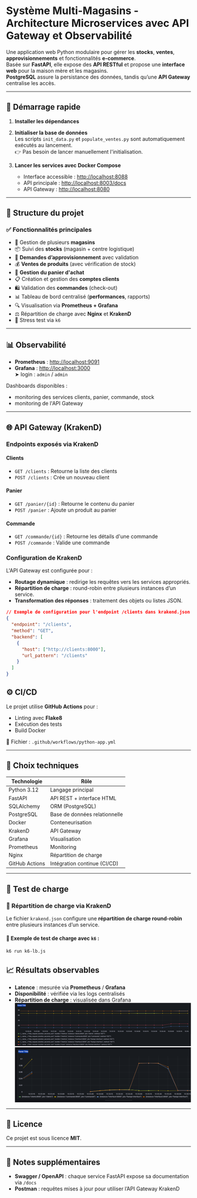 # Système Multi-Magasins - Architecture Microservices avec API Gateway et Observabilité

Une application web Python modulaire pour gérer les **stocks**, **ventes**, **approvisionnements** et fonctionnalités **e-commerce**.  
Basée sur **FastAPI**, elle expose des **API RESTful** et propose une **interface web** pour la maison mère et les magasins.  
**PostgreSQL** assure la persistance des données, tandis qu’une **API Gateway** centralise les accès.

---

## 🚀 Démarrage rapide

1. **Installer les dépendances**
2. **Initialiser la base de données**  
   Les scripts `init_data.py` et `populate_ventes.py` sont automatiquement exécutés au lancement.  
   👉 Pas besoin de lancer manuellement l'initialisation.

3. **Lancer les services avec Docker Compose**  
   - Interface accessible : [http://localhost:8088](http://localhost:8088)  
   - API principale : [http://localhost:8003/docs](http://localhost:8003/docs)  
   - API Gateway : [http://localhost:8080](http://localhost:8080)

---

## 🧱 Structure du projet

### ✅ Fonctionnalités principales

- 🏬 Gestion de plusieurs **magasins**
- 📦 Suivi des **stocks** (magasin + centre logistique)
- 🔁 **Demandes d’approvisionnement** avec validation
- 💰 **Ventes de produits** (avec vérification de stock)
- 🛒 **Gestion du panier d'achat**
- 📋 Création et gestion des **comptes clients**
- 🛍️ Validation des **commandes** (check-out)
- 📊 Tableau de bord centralisé (**performances**, rapports)
- 🔍 Visualisation via **Prometheus + Grafana**
- ⚖️ Répartition de charge avec **Nginx** et **KrakenD**
- 🧪 Stress test via `k6`

---

## 📊 Observabilité

- **Prometheus** : [http://localhost:9091](http://localhost:9091)
- **Grafana** : [http://localhost:3000](http://localhost:3000)  
  ➤ login : `admin` / `admin`

Dashboards disponibles :
- monitoring des services clients, panier, commande, stock
- monitoring de l'API Gateway

---

## 🌐 API Gateway (KrakenD)

### Endpoints exposés via KrakenD

#### Clients
- `GET /clients` : Retourne la liste des clients
- `POST /clients` : Crée un nouveau client

#### Panier
- `GET /panier/{id}` : Retourne le contenu du panier
- `POST /panier` : Ajoute un produit au panier

#### Commande
- `GET /commande/{id}` : Retourne les détails d'une commande
- `POST /commande` : Valide une commande

### Configuration de KrakenD

L'API Gateway est configurée pour :
- **Routage dynamique** : redirige les requêtes vers les services appropriés.
- **Répartition de charge** : round-robin entre plusieurs instances d’un service.
- **Transformation des réponses** : traitement des objets ou listes JSON.

```json
// Exemple de configuration pour l'endpoint /clients dans krakend.json
{
  "endpoint": "/clients",
  "method": "GET",
  "backend": [
    {
      "host": ["http://clients:8000"],
      "url_pattern": "/clients"
    }
  ]
}
```

## ⚙️ CI/CD

Le projet utilise **GitHub Actions** pour :

- Linting avec **Flake8**
- Exécution des tests
- Build Docker

📁 Fichier : `.github/workflows/python-app.yml`

---

## 🔧 Choix techniques

| Technologie     | Rôle                               |
|------------------|--------------------------------------|
| Python 3.12       | Langage principal                   |
| FastAPI           | API REST + interface HTML          |
| SQLAlchemy        | ORM (PostgreSQL)                   |
| PostgreSQL        | Base de données relationnelle      |
| Docker            | Conteneurisation                   |
| KrakenD           | API Gateway                        |
| Grafana           | Visualisation                      |
| Prometheus        | Monitoring                         |
| Nginx             | Répartition de charge              |
| GitHub Actions    | Intégration continue (CI/CD)       |

---

## 🧪 Test de charge

### 🔁 Répartition de charge via KrakenD

Le fichier `krakend.json` configure une **répartition de charge round-robin** entre plusieurs instances d’un service.

#### 🔬 Exemple de test de charge avec `k6` :

```bash
k6 run k6-lb.js
```

## 📈 Résultats observables

- **Latence** : mesurée via **Prometheus** / **Grafana**
- **Disponibilité** : vérifiée via les logs centralisés
- **Répartition de charge** : visualisée dans Grafana
![Alt text](docs/latence.PNG?raw=true "Latence")
![Alt text](docs/erreur5xx.PNG?raw=true "Erreur5xx")
---

## 📝 Licence

Ce projet est sous licence **MIT**.

---

## 📎 Notes supplémentaires

- **Swagger / OpenAPI** : chaque service FastAPI expose sa documentation via `/docs`
- **Postman** : requêtes mises à jour pour utiliser l’API Gateway KrakenD
